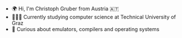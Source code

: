- 🌍 Hi, I'm Christoph Gruber from Austria 🇦🇹
- 👨🏼‍🎓 Currently studying computer science at Technical University of Graz
- 🧩 Curious about emulators, compilers and operating systems

<!--
**GChristoph/GChristoph** is a ✨ _special_ ✨ repository because its `README.md` (this file) appears on your GitHub profile.

Here are some ideas to get you started:

- 🔭 I’m currently working on ...
- 🌱 I’m currently learning ...
- 👯 I’m looking to collaborate on ...
- 🤔 I’m looking for help with ...
- 💬 Ask me about ...
- 📫 How to reach me: ...
- 😄 Pronouns: ...
- ⚡ Fun fact: ...
-->
